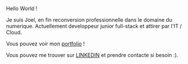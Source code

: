 Hello World !

Je suis Joel, en fin reconversion professionnelle dans le domaine du numerique.
Actuellement developpeur junior full-stack et attirer par l'IT / Cloud.

Vous pouvez voir mon [portfolio](https://jobenass.github.io) !

Vous pouvez me trouver sur [LINKEDIN](https://www.linkedin.com/in/joel-benassac/) et prendre contacte si besoin :).

